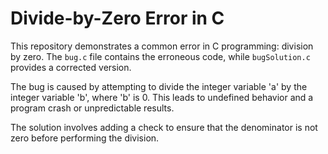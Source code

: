 # Divide-by-Zero Error in C

This repository demonstrates a common error in C programming: division by zero. The `bug.c` file contains the erroneous code, while `bugSolution.c` provides a corrected version.

The bug is caused by attempting to divide the integer variable 'a' by the integer variable 'b', where 'b' is 0.  This leads to undefined behavior and a program crash or unpredictable results.

The solution involves adding a check to ensure that the denominator is not zero before performing the division.